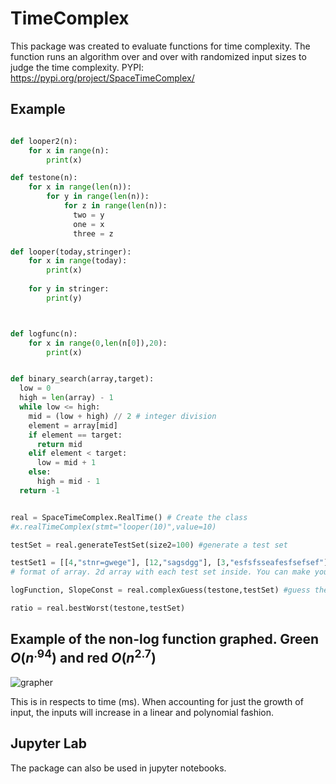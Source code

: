 # TimeComplex

This package was created to evaluate functions for time complexity. The function runs an algorithm over and over with randomized input sizes to judge the time complexity.
PYPI:
<https://pypi.org/project/SpaceTimeComplex/>

## Example

```python

def looper2(n):
    for x in range(n):
        print(x)

def testone(n):
    for x in range(len(n)):
        for y in range(len(n)):
            for z in range(len(n)):
              two = y
              one = x
              three = z

def looper(today,stringer):
    for x in range(today):
        print(x)
    
    for y in stringer:
        print(y)



def logfunc(n):
    for x in range(0,len(n[0]),20):
        print(x) 


def binary_search(array,target):
  low = 0
  high = len(array) - 1
  while low <= high:
    mid = (low + high) // 2 # integer division
    element = array[mid]
    if element == target:
      return mid
    elif element < target:
      low = mid + 1
    else:
      high = mid - 1
  return -1


real = SpaceTimeComplex.RealTime() # Create the class
#x.realTimeComplex(stmt="looper(10)",value=10)

testSet = real.generateTestSet(size2=100) #generate a test set

testSet1 = [[4,"stnr=gwege"], [12,"sagsdgg"], [3,"esfsfsseafesfsefsef"], [45,"stnrefgseege"], [17,"sagwetjtwfwe"], [34,"esfsfssem"],[41,"stn"], [53,"sakhhksdgg"], [24,"esjfjkkfsefsef"], [70,"stnwete"], [7,"sagwefwewsdfsdffwe"] ] 
# format of array. 2d array with each test set inside. You can make your own or just generate one with generateTestSet()

logFunction, SlopeConst = real.complexGuess(testone,testSet) #guess the complexity of a function. Returns the guess and a plot

ratio = real.bestWorst(testone,testSet)

```

## Example of the non-log function graphed. Green $O(n^{.94})$ and red $O(n^{2.7})$

![grapher](https://github.com/hodge-py/SpaceTimeComplex/assets/105604814/0c784075-e11a-4c7c-9721-7e534353cba9)

This is in respects to time (ms). When accounting for just the growth of input, the inputs will increase in a linear and polynomial fashion.

## Jupyter Lab

The package can also be used in jupyter notebooks.
